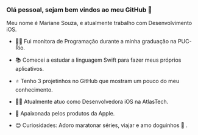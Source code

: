 ### Olá pessoal, sejam bem vindos ao meu GitHub 👋

Meu nome é Mariane Souza, e atualmente trabalho com Desenvolvimento iOS.


- 👩‍🎓 Fui monitora de Programação durante a minha graduação na PUC-Rio.

- 📚 Comecei a estudar a linguagem Swift para fazer meus próprios aplicativos.

- ⭐ Tenho 3 projetinhos no GitHub que mostram um pouco do meu conhecimento.

- 👩‍💻 Atualmente atuo como Desenvolvedora iOS na AtlasTech.

- 🍎 Apaixonada pelos produtos da Apple. 

- 😊 Curiosidades: Adoro maratonar séries, viajar e amo doguinhos 🐶 .
